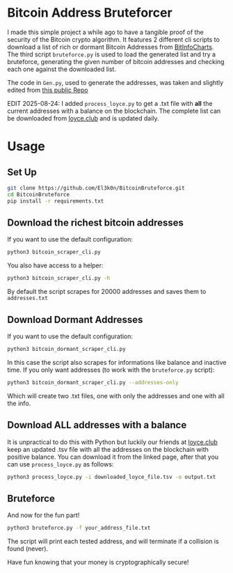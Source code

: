# Bitcoin Address Bruteforcer

I made this simple project a while ago to have a tangible proof of the security of the Bitcoin crypto algorithm. It features 2 different cli scripts to download a list of rich or dormant Bitcoin Addresses from [BitInfoCharts](https://bitinfocharts.com). The third script ```bruteforce.py``` is used to load the generated list and try a bruteforce, generating the given number of bitcoin addresses and checking each one against the downloaded list.

The code in ```Gen.py```, used to generate the addresses, was taken and slightly edited from [this public Repo](https://github.com/BRO200BS/Bitcoin-Address-Generator/tree/main)

EDIT 2025-08-24: I added ```process_loyce.py``` to get a .txt file with **all** the current addresses with a balance on the blockchain. The complete list can be downloaded from [loyce.club](http://addresses.loyce.club) and is updated daily.

# Usage

## Set Up

```bash
git clone https://github.com/El3k0n/BitcoinBruteforce.git
cd BitcoinBruteforce
pip install -r requirements.txt
```
## Download the richest bitcoin addresses

If you want to use the default configuration:
```bash
python3 bitcoin_scraper_cli.py 
```

You also have access to a helper:
```bash
python3 bitcoin_scraper_cli.py -h
```

By default the script scrapes for 20000 addresses and saves them to ```addresses.txt```

## Download Dormant Addresses

If you want to use the default configuration:

```bash
python3 bitcoin_dormant_scraper_cli.py 
```

In this case the script also scrapes for informations like balance and inactive time. If you only want addresses (to work with the ```bruteforce.py``` script):

```bash
python3 bitcoin_dormant_scraper_cli.py --addresses-only
```

Which will create two .txt files, one with only the addresses and one with all the info.

## Download ALL addresses with a balance
It is unpractical to do this with Python but luckily our friends at [loyce.club](http://addresses.loyce.club) keep an updated .tsv file with all the addresses on the blockchain with positive balance. You can download it from the linked page, after that you can use ```process_loyce.py``` as follows:

```bash
python3 process_loyce.py -i downloaded_loyce_file.tsv -o output.txt 
```

## Bruteforce

And now for the fun part! 

```bash
python3 bruteforce.py -f your_address_file.txt
```

The script will print each tested address, and will terminate if a collision is found (never).


Have fun knowing that your money is cryptographically secure!